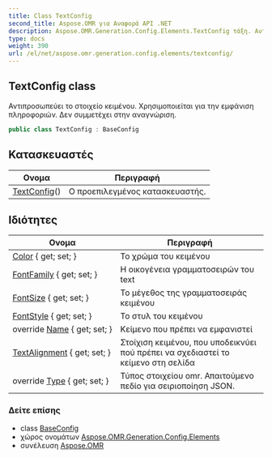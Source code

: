 ```yaml
---
title: Class TextConfig
second_title: Aspose.OMR για Αναφορά API .NET
description: Aspose.OMR.Generation.Config.Elements.TextConfig τάξη. Αντιπροσωπεύει το στοιχείο κειμένου. Χρησιμοποιείται για την εμφάνιση πληροφοριών. Δεν συμμετέχει στην αναγνώριση.
type: docs
weight: 390
url: /el/net/aspose.omr.generation.config.elements/textconfig/
---
```

## TextConfig class

Αντιπροσωπεύει το στοιχείο κειμένου. Χρησιμοποιείται για την εμφάνιση πληροφοριών. Δεν συμμετέχει στην αναγνώριση.

```csharp
public class TextConfig : BaseConfig
```

## Κατασκευαστές

| Ονομα | Περιγραφή |
| --- | --- |
| [TextConfig](textconfig/)() | Ο προεπιλεγμένος κατασκευαστής. |

## Ιδιότητες

| Ονομα | Περιγραφή |
| --- | --- |
| [Color](../../aspose.omr.generation.config.elements/textconfig/color/) { get; set; } | Το χρώμα του κειμένου |
| [FontFamily](../../aspose.omr.generation.config.elements/textconfig/fontfamily/) { get; set; } | Η οικογένεια γραμματοσειρών του text |
| [FontSize](../../aspose.omr.generation.config.elements/textconfig/fontsize/) { get; set; } | Το μέγεθος της γραμματοσειράς κειμένου |
| [FontStyle](../../aspose.omr.generation.config.elements/textconfig/fontstyle/) { get; set; } | Το στυλ του κειμένου |
| override [Name](../../aspose.omr.generation.config.elements/textconfig/name/) { get; set; } | Κείμενο που πρέπει να εμφανιστεί |
| [TextAlignment](../../aspose.omr.generation.config.elements/textconfig/textalignment/) { get; set; } | Στοίχιση κειμένου, που υποδεικνύει πού πρέπει να σχεδιαστεί το κείμενο στη σελίδα |
| override [Type](../../aspose.omr.generation.config.elements/textconfig/type/) { get; set; } | Τύπος στοιχείου omr. Απαιτούμενο πεδίο για σειριοποίηση JSON. |

### Δείτε επίσης

* class [BaseConfig](../../aspose.omr.generation.config/baseconfig/)
* χώρος ονομάτων [Aspose.OMR.Generation.Config.Elements](../../aspose.omr.generation.config.elements/)
* συνέλευση [Aspose.OMR](../../)


